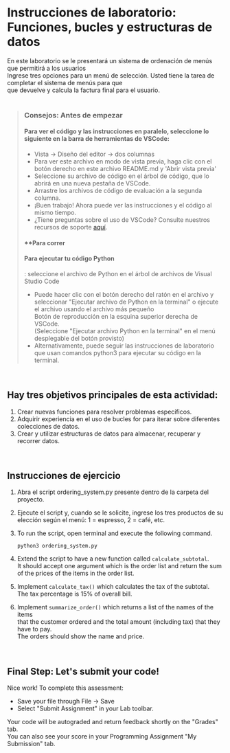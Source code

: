 # Instrucciones de laboratorio: Funciones, bucles y estructuras de datos

En este laboratorio se le presentará un sistema de ordenación de menús que permitirá a los usuarios   
Ingrese tres opciones para un menú de selección. Usted tiene la tarea de completar el sistema de menús para que   
que devuelve y calcula la factura final para el usuario.
 <br><br>

> ### **Consejos: Antes de empezar**
> #### **Para ver el código y las instrucciones en paralelo**, seleccione lo siguiente en la barra de herramientas de VSCode:
> - Vista -> Diseño del editor -> dos columnas
> - Para ver este archivo en modo de vista previa, haga clic con el botón derecho en este archivo README.md y 'Abrir vista previa'
> - Seleccione su archivo de código en el árbol de código, que lo abrirá en una nueva pestaña de VSCode.
> - Arrastre los archivos de código de evaluación a la segunda columna. 
> - ¡Buen trabajo! Ahora puede ver las instrucciones y el código al mismo tiempo. 
> - ¿Tiene preguntas sobre el uso de VSCode? Consulte nuestros recursos de soporte [aquí](https://www.coursera.org/learn/programming-in-python/supplement/2IEyt/visual-studio-code-on-coursera).
> #### **Para correr
> #### **Para ejecutar tu código Python**
>: seleccione el archivo de Python en el árbol de archivos de Visual Studio Code 
> - Puede hacer clic con el botón derecho del ratón en el archivo y seleccionar "Ejecutar archivo de Python en la terminal" 
> o ejecute el archivo usando el archivo más pequeño   
    Botón de reproducción en la esquina superior derecha 
> de VSCode.  
    (Seleccione "Ejecutar archivo Python en la terminal" en el menú desplegable del botón provisto)
> - Alternativamente, puede seguir las instrucciones de laboratorio que usan comandos python3 para ejecutar su código en la terminal.
> 

<br> 

## Hay tres objetivos principales de esta actividad:
1. Crear nuevas funciones para resolver problemas específicos.
2. Adquirir experiencia en el uso de bucles for para iterar sobre diferentes colecciones de datos.
3. Crear y utilizar estructuras de datos para almacenar, recuperar y recorrer datos.

<br>

## Instrucciones de ejercicio

1. Abra el script ordering_system.py presente dentro de la carpeta del proyecto.

2. Ejecute el script y, cuando se le solicite, ingrese los tres productos de su elección según el menú: 1 = espresso, 2 = café, etc.


3. To run the script, open terminal and execute the following command. 

    ```
    python3 ordering_system.py
    ```

4. Extend the script to have a new function called `calculate_subtotal`.  
 It should accept one argument which is the order list and return the sum   
 of the prices of the items in the order list.

5. Implement `calculate_tax()` which calculates the tax of the subtotal.   
The tax percentage is 15% of overall bill.

6. Implement `summarize_order()` which returns a list of the names of the items   
that the customer ordered and the total amount (including tax) that they have to pay.  
 The orders should show the name and price.

<br>

## Final Step: Let's submit your code!
Nice work! To complete this assessment:
- Save your file through File -> Save 
- Select "Submit Assignment" in your Lab toolbar. 

Your code will be autograded and return feedback shortly on the "Grades" tab.  
You can also see your score in your Programming Assignment "My Submission" tab.